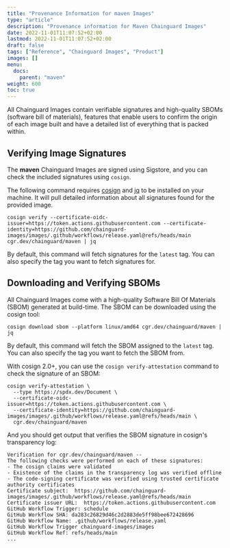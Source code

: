 ```yaml
---
title: "Provenance Information for maven Images"
type: "article"
description: "Provenance information for Maven Chainguard Images"
date: 2022-11-01T11:07:52+02:00
lastmod: 2022-11-01T11:07:52+02:00
draft: false
tags: ["Reference", "Chainguard Images", "Product"]
images: []
menu:
  docs:
    parent: "maven"
weight: 600
toc: true
---
```


All Chainguard Images contain verifiable signatures and high-quality SBOMs (software bill of materials), features that enable users to confirm the origin of each image built and have a detailed list of everything that is packed within.

## Verifying Image Signatures
The **maven** Chainguard Images are signed using Sigstore, and you can check the included signatures using `cosign`.

The following command requires [cosign](https://docs.sigstore.dev/cosign/overview/) and [jq](https://stedolan.github.io/jq/) to be installed on your machine. It will pull detailed information about all signatures found for the provided image.

```shell
cosign verify --certificate-oidc-issuer=https://token.actions.githubusercontent.com --certificate-identity=https://github.com/chainguard-images/images/.github/workflows/release.yaml@refs/heads/main cgr.dev/chainguard/maven | jq
```

By default, this command will fetch signatures for the `latest` tag. You can also specify the tag you want to fetch signatures for.

## Downloading and Verifying SBOMs

All Chainguard Images come with a high-quality Software Bill Of Materials (SBOM) generated at build-time. The SBOM can be downloaded using the cosign tool:

```shell
cosign download sbom --platform linux/amd64 cgr.dev/chainguard/maven | jq
```
By default, this command will fetch the SBOM assigned to the `latest` tag. You can also specify the tag you want to fetch the SBOM from.

With cosign 2.0+, you can use the `cosign verify-attestation` command to check the signature of an SBOM:

```shell
cosign verify-attestation \
  --type https://spdx.dev/Document \
  --certificate-oidc-issuer=https://token.actions.githubusercontent.com \
  --certificate-identity=https://github.com/chainguard-images/images/.github/workflows/release.yaml@refs/heads/main \
  cgr.dev/chainguard/maven
```

And you should get output that verifies the SBOM signature in cosign's transparency log:

```
Verification for cgr.dev/chainguard/maven --
The following checks were performed on each of these signatures:
- The cosign claims were validated
- Existence of the claims in the transparency log was verified offline
- The code-signing certificate was verified using trusted certificate authority certificates
Certificate subject:  https://github.com/chainguard-images/images/.github/workflows/release.yaml@refs/heads/main
Certificate issuer URL:  https://token.actions.githubusercontent.com
GitHub Workflow Trigger: schedule
GitHub Workflow SHA: da283c26829d46c2d2883de5ff98bee672428696
GitHub Workflow Name: .github/workflows/release.yaml
GitHub Workflow Trigger chainguard-images/images
GitHub Workflow Ref: refs/heads/main
...
```